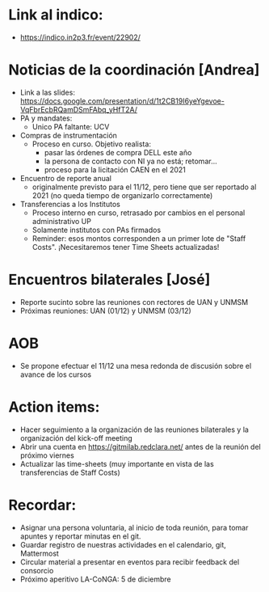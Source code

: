 # Link al indico:
  * https://indico.in2p3.fr/event/22902/

# Noticias de la coordinación [Andrea]
  * Link a las slides: https://docs.google.com/presentation/d/1t2CB19I6yeYgevoe-VqFbrEcbRQamDSmFAbq_yHfT2A/
  * PA y mandates:
     * Unico PA faltante: UCV
  * Compras de instrumentación
    * Proceso en curso. Objetivo realista:
      * pasar las órdenes de compra DELL este año
      * la persona de contacto con NI ya no está; retomar...
      * proceso para la licitación CAEN en el 2021
  * Encuentro de reporte anual
    * originalmente previsto para el 11/12, pero tiene que ser reportado al 2021 (no queda tiempo de organizarlo correctamente)
  * Transferencias a los Institutos
    * Proceso interno en curso, retrasado por cambios en el personal administrativo UP
    * Solamente institutos con PAs firmados
    * Reminder: esos montos corresponden a un primer lote de "Staff Costs". ¡Necesitaremos tener Time Sheets actualizadas!

# Encuentros bilaterales [José]
  * Reporte sucinto sobre las reuniones con rectores de UAN y UNMSM
  * Próximas reuniones: UAN (01/12) y UNMSM (03/12)
   
# AOB
  * Se propone efectuar el 11/12 una mesa redonda de discusión sobre el avance de los cursos
 

# Action items:
  * Hacer seguimiento a la organización de las reuniones bilaterales y la organización del kick-off meeting
  * Abrir una cuenta en https://gitmilab.redclara.net/ antes de la reunión del próximo viernes
  * Actualizar las time-sheets (muy importante en vista de las transferencias de Staff Costs)
 
# Recordar:
  * Asignar una persona voluntaria, al inicio de toda reunión, para tomar apuntes y reportar minutas en el git.
  * Guardar registro de nuestras actividades en el calendario, git, Mattermost
  * Circular material a presentar en eventos para recibir feedback del consorcio
  * Próximo aperitivo LA-CoNGA: 5 de diciembre
